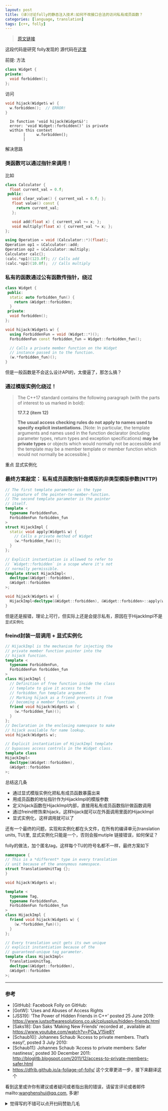 ```yaml
---
layout: post
title: (译)讨论folly的静态注入技术:如何不改接口合法的访问私有成员函数？
categories: [language, translation]
tags: [c++, folly]
---
```



>  [原文链接](https://accu.org/journals/overload/28/156/harrison%5F2776/)

这段代码是研究 folly发现的 源代码在[这里](https://github.com/facebook/folly/blob/f63a5c31680aaabcc0f9c86709fd4a813db292ce/folly/memory/UninitializedMemoryHacks.h)

前提: 方法

```c++
class Widget {
private:
  void forbidden();
};
```

访问

```c++
void hijack(Widget& w) {
  w.forbidden();  // ERROR!
}
```

```shell
  In function 'void hijack(Widget&)':
  error: 'void Widget::forbidden()' is private
  within this context
        |     w.forbidden();
        |   
```



解决思路

### 类函数可以通过指针来调用！

比如

```c++
class Calculator {
  float current_val = 0.f;
 public:
   void clear_value() { current_val = 0.f; };
   float value() const {
     return current_val;
   };

   void add(float x) { current_val += x; };
   void multiply(float x) { current_val *= x; };
};

using Operation = void (Calculator::*)(float);
Operation op1 = &Calculator::add;
Operation op2 = &Calculator::multiply;
Calculator calc{};
(calc.*op1)(123.0f); // Calls add
(calc.*op2)(10.0f);  // Calls multiply
```



### 私有的函数通过公有函数传指针，绕过

```c++
class Widget {
 public:
  static auto forbidden_fun() {
    return &Widget::forbidden;
  }
 private:
  void forbidden();
};

void hijack(Widget& w) {
  using ForbiddenFun = void (Widget::*)();
  ForbiddenFun const forbidden_fun = Widget::forbidden_fun();

  // Calls a private member function on the Widget
  // instance passed in to the function.
  (w.*forbidden_fun)();
}
```

但是一般函数是不会这么设计API的，太傻逼了，那怎么搞？

### 通过模版实例化绕过！

>  The C++17 standard contains the following paragraph (with the parts of interest to us marked in bold):
>
>    **17.7.2 (item 12)** 
>
>    **The usual access checking rules do not apply to names used to specify explicit instantiations.**  [Note: In particular, the template arguments and names used in the  function declarator (including parameter types, return types and  exception specifications)   **may be private types**  or objects which would normally not be accessible and the template may  be a member template or member function which would not normally be  accessible.]

重点 显式实例化

### 最终方案敲定： 私有成员函数指针做模版的非类型模版参数(NTTP)

```c++
// The first template parameter is the type
// signature of the pointer-to-member-function.
// The second template parameter is the pointer
// itself.
template <
  typename ForbiddenFun,
  ForbiddenFun forbidden_fun
>
struct HijackImpl {
  static void apply(Widget& w) {
    // Calls a private method of Widget
    (w.*forbidden_fun)();
  }
};

// Explicit instantiation is allowed to refer to
// `Widget::forbidden` in a scope where it's not
// normally permissible.
template struct HijackImpl<
  decltype(&Widget::forbidden),
  &Widget::forbidden
>;

void hijack(Widget& w) {
  HijackImpl<decltype(&Widget::forbidden), &Widget::forbidden>::apply(w);
}
```

但是还是报错，理论上可行，但实际上还是会提示私有，原因在于HijackImpl不是`显式实例化`

### freind封装一层调用 + 显式实例化

```c++
// HijackImpl is the mechanism for injecting the
// private member function pointer into the
// hijack function.
template <
  typename ForbiddenFun,
  ForbiddenFun forbidden_fun
>
class HijackImpl {
  // Definition of free function inside the class
  // template to give it access to the
  // forbidden_fun template argument.
  // Marking hijack as a friend prevents it from
  // becoming a member function.
  friend void hijack(Widget& w) {
    (w.*forbidden_fun)();
  }
};
// Declaration in the enclosing namespace to make
// hijack available for name lookup.
void hijack(Widget& w);

// Explicit instantiation of HijackImpl template
// bypasses access controls in the Widget class.
template class
HijackImpl<
  decltype(&Widget::forbidden),
  &Widget::forbidden
>;
```



总结这几条

- 通过显式模版实例化把私有成员函数暴露出来
- 用成员函数的地址指针作为HijackImpl的模版参数
- 定义hijack函数在HijackImpl内部，直接用私有成员函数指针做函数调用
- 通过freind修饰来hijack，这样hijack就可以在外面调用里面的HijackImpl
- 显式实例化，这样调用就可以了

还有一个最终的问题，实现和实例化都在头文件，在所有的编译单元(translation units, TU)里, 显式实例化只能是一个，否则会报mutiple 链接错误，如何保证？

folly的做法，加个匿名tag，这样每个TU的符号名都不一样，最终方案如下



```c++
namespace {
// This is a *different* type in every translation
// unit because of the anonymous namespace.
struct TranslationUnitTag {};
}

void hijack(Widget& w);

template <
  typename Tag,
  typename ForbiddenFun,
  ForbiddenFun forbidden_fun
>
class HijackImpl {
  friend void hijack(Widget& w) {
    (w.*forbidden_fun)();
  }
};

// Every translation unit gets its own unique
// explicit instantiation because of the
// guaranteed-unique tag parameter.
template class HijackImpl<
  TranslationUnitTag,
  decltype(&Widget::forbidden),
  &Widget::forbidden
>;
```



---

### 参考

- [GitHub]: Facebook Folly on GitHub: 
- [GotW]: ‘Uses and Abuses of Access Rights
- [JSS19]: ‘The Power of Hidden Friends in C++’ posted 25 June 2019:  https://www.justsoftwaresolutions.co.uk/cplusplus/hidden-friends.html
- [Saks18]: Dan Saks ‘Making New Friends’ recorded at     , available at: [   https://www.youtube.com/watch?v=POa_V15je8Y  ](https://www.youtube.com/watch?v=POa_V15je8Y)
- [Schaub10]: Johannes Schaub ‘Access to private members. That’s easy!’, posted 3 July 2010: 
- [Schaub11]: Johannes Schaub ‘Access to private members: Safer nastiness’, posted 30 December 2011: [   http://bloglitb.blogspot.com/2011/12/access-to-private-members-safer.html  ](http://bloglitb.blogspot.com/2011/12/access-to-private-members-safer.html)
- https://dfrib.github.io/a-foliage-of-folly/ 这个文章更进一步，接下来翻译这个

看到这里或许你有建议或者疑问或者指出我的错误，请留言评论或者邮件mailto:wanghenshui@qq.com, 多谢! 
<details>
<summary>觉得写的不错可以点开扫码赞助几毛</summary>
<img src="https://wanghenshui.github.io/assets/wepay.png" alt="微信转账">
</details>